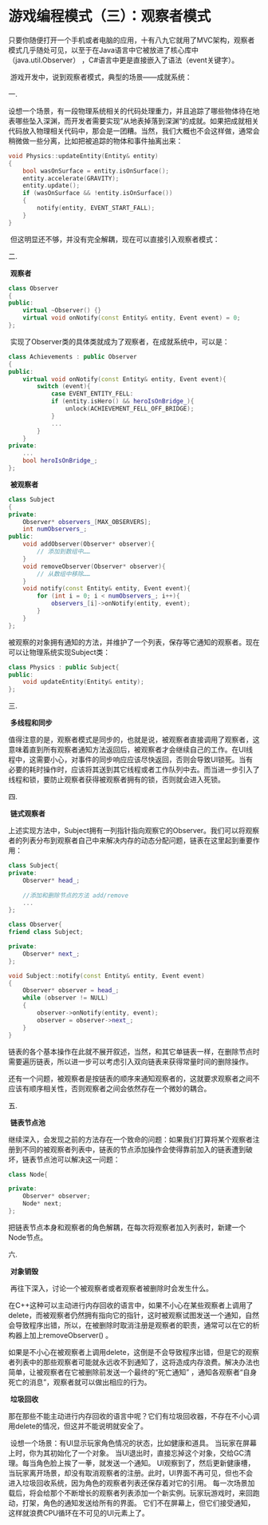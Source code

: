 # 游戏编程模式（三）：观察者模式

​	只要你随便打开一个手机或者电脑的应用，十有八九它就用了MVC架构，观察者模式几乎随处可见，以至于在Java语言中它被放进了核心库中（java.util.Observer）  ，C#语言中更是直接嵌入了语法（event关键字）。

​	游戏开发中，说到观察者模式，典型的场景——成就系统：

一.

​	设想一个场景，有一段物理系统相关的代码处理重力，并且追踪了哪些物体待在地表哪些坠入深渊，而开发者需要实现”从地表掉落到深渊“的成就。如果把成就相关代码放入物理相关代码中，那会是一团糟。当然，我们大概也不会这样做，通常会稍微做一些分离，比如把被追踪的物体和事件抽离出来：

```C++
void Physics::updateEntity(Entity& entity)
{
    bool wasOnSurface = entity.isOnSurface();
    entity.accelerate(GRAVITY);
    entity.update();
    if (wasOnSurface && !entity.isOnSurface())
    {
    	notify(entity, EVENT_START_FALL);
    }
}
```

​	但这明显还不够，并没有完全解耦，现在可以直接引入观察者模式：

二.

​	**观察者**

```C++
class Observer
{
public:
    virtual ~Observer() {}
    virtual void onNotify(const Entity& entity, Event event) = 0;
};
```

​	实现了Observer类的具体类就成为了观察者，在成就系统中，可以是：

```C++
class Achievements : public Observer
{
public:
    virtual void onNotify(const Entity& entity, Event event){
        switch (event){
            case EVENT_ENTITY_FELL:
            if (entity.isHero() && heroIsOnBridge_){
            	unlock(ACHIEVEMENT_FELL_OFF_BRIDGE);
            }
            ...
        }
    }
private:
    ...
    bool heroIsOnBridge_;
};
```

​	**被观察者**

```c++
class Subject
{
private:
    Observer* observers_[MAX_OBSERVERS];
    int numObservers_;
public:
    void addObserver(Observer* observer){
    	// 添加到数组中……
    }
    void removeObserver(Observer* observer){
    	// 从数组中移除……
    }
    void notify(const Entity& entity, Event event){
        for (int i = 0; i < numObservers_; i++){
        	observers_[i]->onNotify(entity, event);
        }
    }
};
```

​	被观察的对象拥有通知的方法，并维护了一个列表，保存等它通知的观察者。现在可以让物理系统实现Subject类：

```c++
class Physics : public Subject{
public:
    void updateEntity(Entity& entity);
};
```

三.

​	**多线程和同步**	

​	值得注意的是，观察者模式是同步的，也就是说，被观察者直接调用了观察者，这意味着直到所有观察者通知方法返回后，被观察者才会继续自己的工作。在UI线程中，这需要小心，对事件的同步响应应该尽快返回，否则会导致UI锁死。当有必要的耗时操作时，应该将其送到其它线程或者工作队列中去。而当进一步引入了线程和锁，要防止观察者获得被观察者拥有的锁，否则就会进入死锁。

四.

​	**链式观察者**

​	上述实现方法中，Subject拥有一列指针指向观察它的Observer。我们可以将观察者的列表分布到观察者自己中来解决内存的动态分配问题，链表在这里起到重要作用：

```C++
class Subject{
private:
	Observer* head_;
    
    //添加和删除节点的方法 add/remove
    ...
};

class Observer{
friend class Subject;

private:
	Observer* next_;
};

void Subject::notify(const Entity& entity, Event event)
{
    Observer* observer = head_;
    while (observer != NULL)
    {
        observer->onNotify(entity, event);
        observer = observer->next_;
    }
}
```

​	链表的各个基本操作在此就不展开叙述，当然，和其它单链表一样，在删除节点时需要遍历链表，所以进一步可以考虑引入双向链表来获得常量时间的删除操作。

​	还有一个问题，被观察者是按链表的顺序来通知观察者的，这就要求观察者之间不应该有顺序相关性，否则观察者之间会依然存在一个微妙的耦合。

五.

​	**链表节点池**

​	继续深入，会发现之前的方法存在一个致命的问题：如果我们打算将某个观察者注册到不同的被观察者列表中，链表的节点添加操作会使得靠前加入的链表遭到破坏，链表节点池可以解决这一问题：

```C++
class Node{

private:
	Observer* observer;
    Node* next;
};
```

​	把链表节点本身和观察者的角色解耦，在每次将观察者加入列表时，新建一个Node节点。

六.

​	**对象销毁**

​	再往下深入，讨论一个被观察者或者观察者被删除时会发生什么。

​	在C++这种可以主动进行内存回收的语言中，如果不小心在某些观察者上调用了delete，而被观察者仍然拥有指向它的指针，这时被观察试图发送一个通知，自然会导致程序出错，所以，在被删除时取消注册是观察者的职责，通常可以在它的析构器上加上removeObserver()  。

​	如果是不小心在被观察者上调用delete，这倒是不会导致程序出错，但是它的观察者列表中的那些观察者可能就永远收不到通知了，这将造成内存浪费。解决办法也简单，让被观察者在它被删除前发送一个最终的“死亡通知” ，通知各观察者“自身死亡的消息”，观察者就可以做出相应的行为。

​	**垃圾回收**

​	那在那些不能主动进行内存回收的语言中呢？它们有垃圾回收器，不存在不小心调用delete的情况，但这并不能说明就安全了。

​	设想一个场景：有UI显示玩家角色情况的状态，比如健康和道具。 当玩家在屏幕上时，你为其初始化了一个对象。 当UI退出时，直接忘掉这个对象，交给GC清理。每当角色脸上挨了一拳，就发送一个通知。 UI观察到了，然后更新健康槽， 当玩家离开场景，却没有取消观察者的注册。此时，UI界面不再可见，但也不会进入垃圾回收系统，因为角色的观察者列表还保存着对它的引用。 每一次场景加载后，将会给那个不断增长的观察者列表添加一个新实例。玩家玩游戏时，来回跑动，打架，角色的通知发送给所有的界面。 它们不在屏幕上，但它们接受通知，这样就浪费CPU循环在不可见的UI元素上了。